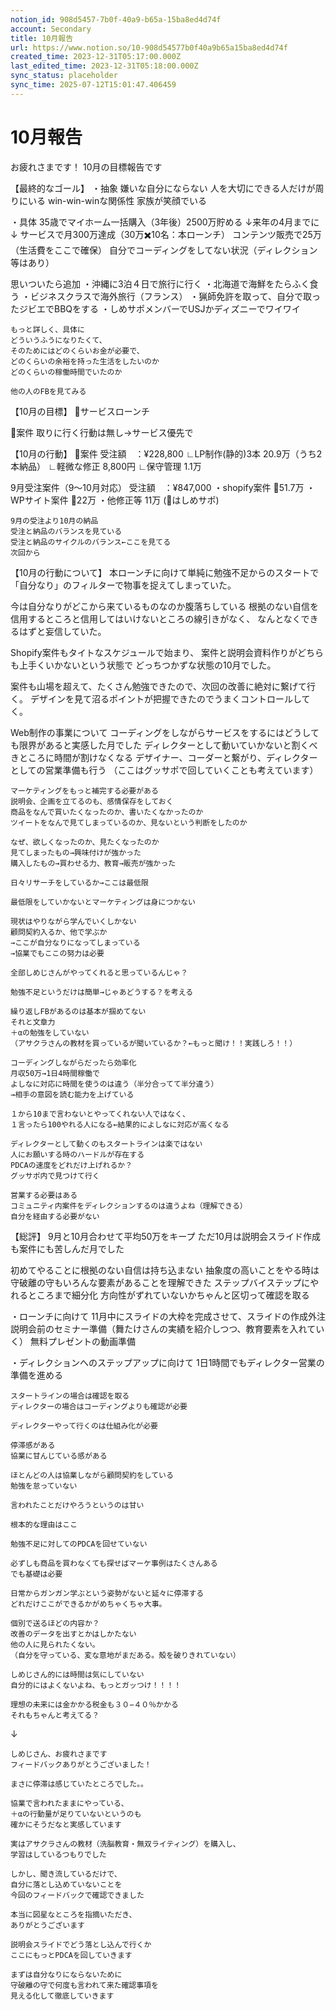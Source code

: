 ```yaml
---
notion_id: 908d5457-7b0f-40a9-b65a-15ba8ed4d74f
account: Secondary
title: 10月報告
url: https://www.notion.so/10-908d54577b0f40a9b65a15ba8ed4d74f
created_time: 2023-12-31T05:17:00.000Z
last_edited_time: 2023-12-31T05:18:00.000Z
sync_status: placeholder
sync_time: 2025-07-12T15:01:47.406459
---
```

# 10月報告

お疲れさまです！
10月の目標報告です

【最終的なゴール】
・抽象
嫌いな自分にならない
人を大切にできる人だけが周りにいる
win-win-winな関係性
家族が笑顔でいる

・具体
35歳でマイホーム一括購入（3年後）2500万貯める
↓来年の4月までに↓
サービスで月300万達成（30万✖️10名：本ローンチ）
コンテンツ販売で25万（生活費をここで確保）
自分でコーディングをしてない状況（ディレクション等はあり）

思いついたら追加
・沖縄に3泊４日で旅行に行く
・北海道で海鮮をたらふく食う
・ビジネスクラスで海外旅行（フランス）
・猟師免許を取って、自分で取ったジビエでBBQをする
・しめサポメンバーでUSJかディズニーでワイワイ
```plain text
もっと詳しく、具体に
どういうふうになりたくて、
そのためにはどのくらいお金が必要で、
どのくらいの余裕を持った生活をしたいのか
どのくらいの稼働時間でいたのか

他の人のFBを見てみる
```


【10月の目標】
🔸サービスローンチ

🔸案件
取りに行く行動は無し→サービス優先で


【10月の行動】
🔹案件
受注額　：¥228,800
∟LP制作(静的)3本 20.9万（うち2本納品）
∟軽微な修正 8,800円
∟保守管理 1.1万

9月受注案件（9〜10月対応）
受注額　：¥847,000
・shopify案件 🍄51.7万
・WPサイト案件 🍄22万
・他修正等 11万
(🍄はしめサポ)

```plain text
9月の受注より10月の納品
受注と納品のバランスを見ている
受注と納品のサイクルのバランス←ここを見てる
次回から
```



【10月の行動について】
本ローンチに向けて単純に勉強不足からのスタートで
「自分なり」のフィルターで物事を捉えてしまっていた。

今は自分なりがどこから来ているものなのか腹落ちしている
根拠のない自信を信用するところと信用してはいけないところの線引きがなく、
なんとなくできるはずと妄信していた。


Shopify案件もタイトなスケジュールで始まり、
案件と説明会資料作りがどちらも上手くいかないという状態で
どっちつかずな状態の10月でした。


案件も山場を超えて、たくさん勉強できたので、次回の改善に絶対に繋げて行く。
デザインを見て沼るポイントが把握できたのでうまくコントロールしてく。

Web制作の事業について
コーディングをしながらサービスをするにはどうしても限界があると実感した月でした
ディレクターとして動いていかないと割くべきところに時間が割けなくなる
デザイナー、コーダーと繋がり、ディレクターとしての営業準備も行う
（ここはグッサポで回していくことも考えています）


```plain text
マーケティングをもっと補完する必要がある
説明会、企画を立てるのも、感情保存をしておく
商品をなんで買いたくなったのか、書いたくなかったのか
ツイートをなんで見てしまっているのか、見ないという判断をしたのか

なぜ、欲しくなったのか、見たくなったのか
見てしまったもの→興味付けが強かった
購入したもの→買わせる力、教育→販売が強かった

日々リサーチをしているか→ここは最低限

最低限をしていかないとマーケティングは身につかない

現状はやりながら学んでいくしかない
顧問契約入るか、他で学ぶか
→ここが自分なりになってしまっている
→協業でもここの努力は必要

全部しめじさんがやってくれると思っているんじゃ？

勉強不足というだけは簡単→じゃあどうする？を考える

繰り返しFBがあるのは基本が掴めてない
それと文章力
＋αの勉強をしていない
（アサクラさんの教材を買っているが聞いているか？←もっと聞け！！実践しろ！！）

コーディングしながらだったら効率化
月収50万→1日4時間稼働で
よしなに対応に時間を使うのは違う（半分合ってて半分違う）
→相手の意図を読む能力を上げている

１から10まで言わないとやってくれない人ではなく、
１言ったら100やれる人になる←結果的によしなに対応が高くなる

ディレクターとして動くのもスタートラインは楽ではない
人にお願いする時のハードルが存在する
PDCAの速度をどれだけ上げれるか？
グッサポ内で見つけて行く

営業する必要はある
コミュニティ内案件をディレクションするのは違うよね（理解できる）
自分を経由する必要がない
```


【総評】
9月と10月合わせて平均50万をキープ
ただ10月は説明会スライド作成も案件にも苦しんだ月でした

初めてやることに根拠のない自信は持ち込まない
抽象度の高いことをやる時は守破離の守もいろんな要素があることを理解できた
ステップバイステップにやれるところまで細分化
方向性がずれていないかちゃんと区切って確認を取る

・ローンチに向けて
11月中にスライドの大枠を完成させて、スライドの作成外注
説明会前のセミナー準備（舞たけさんの実績を紹介しつつ、教育要素を入れていく）
無料プレゼントの動画準備

・ディレクションへのステップアップに向けて
1日1時間でもディレクター営業の準備を進める
```plain text
スタートラインの場合は確認を取る
ディレクターの場合はコーディングよりも確認が必要

ディレクターやって行くのは仕組み化が必要
```
```plain text
停滞感がある
協業に甘んじている感がある

ほとんどの人は協業しながら顧問契約をしている
勉強を怠っていない

言われたことだけやろうというのは甘い

根本的な理由はここ

勉強不足に対してのPDCAを回せていない

必ずしも商品を買わなくても探せばマーケ事例はたくさんある
でも基礎は必要

日常からガンガン学ぶという姿勢がないと延々に停滞する
どれだけここができるかがめちゃくちゃ大事。

個別で送るほどの内容か？
改善のデータを出すとかはしかたない
他の人に見られたくない。
（自分を守っている、変な意地がまだある。殻を破りきれていない）

しめじさん的には時間は気にしていない
自分的にはよくないよね、もっとガッつけ！！！！

理想の未来には金かかる税金も３０−４０％かかる
それもちゃんと考えてる？
```
↓
```plain text
しめじさん、お疲れさまです
フィードバックありがとうございました！

まさに停滞は感じていたところでした。。

協業で言われたままにやっている、
＋αの行動量が足りていないというのも
確かにそうだなと実感しています

実はアサクラさんの教材（洗脳教育・無双ライティング）を購入し、
学習はしているつもりでした

しかし、聞き流しているだけで、
自分に落とし込めていないことを
今回のフィードバックで確認できました

本当に図星なところを指摘いただき、
ありがとうございます

説明会スライドでどう落とし込んで行くか
ここにもっとPDCAを回していきます

まずは自分なりにならないために
守破離の守で何度も言われて来た確認事項を
見える化して徹底していきます
```